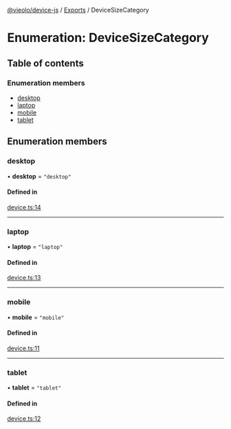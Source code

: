 [@vieolo/device-js](../README.md) / [Exports](../modules.md) / DeviceSizeCategory

# Enumeration: DeviceSizeCategory

## Table of contents

### Enumeration members

- [desktop](DeviceSizeCategory.md#desktop)
- [laptop](DeviceSizeCategory.md#laptop)
- [mobile](DeviceSizeCategory.md#mobile)
- [tablet](DeviceSizeCategory.md#tablet)

## Enumeration members

### desktop

• **desktop** = `"desktop"`

#### Defined in

[device.ts:14](https://github.com/Vieolo/device-js/blob/bb5161a/src/device.ts#L14)

___

### laptop

• **laptop** = `"laptop"`

#### Defined in

[device.ts:13](https://github.com/Vieolo/device-js/blob/bb5161a/src/device.ts#L13)

___

### mobile

• **mobile** = `"mobile"`

#### Defined in

[device.ts:11](https://github.com/Vieolo/device-js/blob/bb5161a/src/device.ts#L11)

___

### tablet

• **tablet** = `"tablet"`

#### Defined in

[device.ts:12](https://github.com/Vieolo/device-js/blob/bb5161a/src/device.ts#L12)
